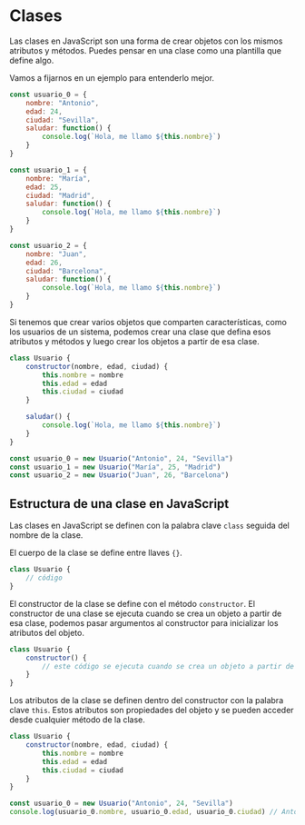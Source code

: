 # Clases

Las clases en JavaScript son una forma de crear objetos con los mismos atributos y métodos. Puedes pensar en una clase como una plantilla que define algo.

Vamos a fijarnos en un ejemplo para entenderlo mejor.

```javascript
const usuario_0 = {
    nombre: "Antonio",
    edad: 24,
    ciudad: "Sevilla",
    saludar: function() {
        console.log(`Hola, me llamo ${this.nombre}`)
    }
}

const usuario_1 = {
    nombre: "María",
    edad: 25,
    ciudad: "Madrid",
    saludar: function() {
        console.log(`Hola, me llamo ${this.nombre}`)
    }
}

const usuario_2 = {
    nombre: "Juan",
    edad: 26,
    ciudad: "Barcelona",
    saludar: function() {
        console.log(`Hola, me llamo ${this.nombre}`)
    }
}

```

Si tenemos que crear varios objetos que comparten características, como los usuarios de un sistema, podemos crear una clase que defina esos atributos y métodos y luego crear los objetos a partir de esa clase.

```javascript
class Usuario {
    constructor(nombre, edad, ciudad) {
        this.nombre = nombre
        this.edad = edad
        this.ciudad = ciudad
    }

    saludar() {
        console.log(`Hola, me llamo ${this.nombre}`)
    }
}

const usuario_0 = new Usuario("Antonio", 24, "Sevilla")
const usuario_1 = new Usuario("María", 25, "Madrid")
const usuario_2 = new Usuario("Juan", 26, "Barcelona")
```

## Estructura de una clase en JavaScript

Las clases en JavaScript se definen con la palabra clave `class` seguida del nombre de la clase.

El cuerpo de la clase se define entre llaves `{}`.

```javascript
class Usuario {
    // código
}
```

El constructor de la clase se define con el método `constructor`.
El constructor de una clase se ejecuta cuando se crea un objeto a partir de esa clase, podemos pasar argumentos al constructor para inicializar los atributos del objeto.

```javascript
class Usuario {
    constructor() {
        // este código se ejecuta cuando se crea un objeto a partir de new Usuario()
    }
}
```

Los atributos de la clase se definen dentro del constructor con la palabra clave `this`.
Estos atributos son propiedades del objeto y se pueden acceder desde cualquier método de la clase.

```javascript
class Usuario {
    constructor(nombre, edad, ciudad) {
        this.nombre = nombre
        this.edad = edad
        this.ciudad = ciudad
    }
}

const usuario_0 = new Usuario("Antonio", 24, "Sevilla")
console.log(usuario_0.nombre, usuario_0.edad, usuario_0.ciudad) // Antonio
```

